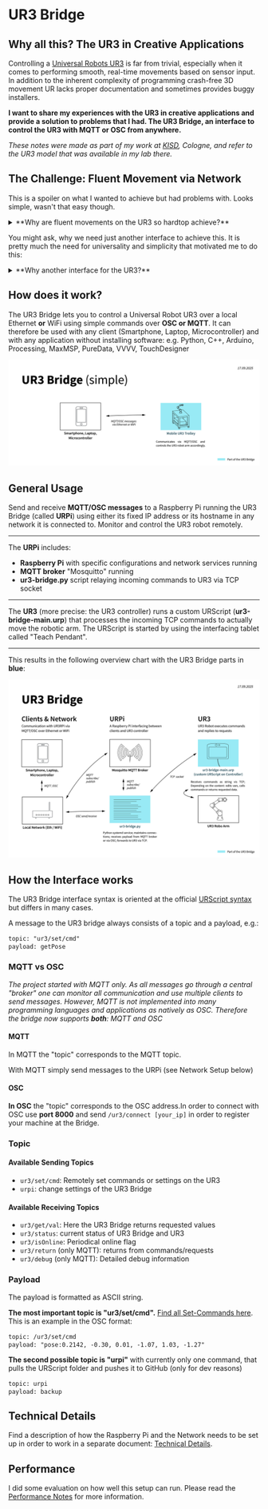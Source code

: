

# UR3 Bridge

## Why all this? The UR3 in Creative Applications

Controlling a [Universal Robots UR3](https://www.universal-robots.com/de/produkte/ur3e/) is far from trivial, especially when it comes to performing smooth, real-time movements based on sensor input. In addition to the inherent complexity of programming crash-free 3D movement UR lacks proper documentation and sometimes provides buggy installers. 

**I want to share my experiences with the UR3 in creative applications and provide a solution to problems that I had. The UR3 Bridge, an interface to control the UR3 with MQTT or OSC from anywhere.**

*These notes were made as part of my work at [KISD](http://kisd.de/), Cologne, and refer to the UR3 model that was available in my lab there.*

## The Challenge: Fluent Movement via Network

This is a spoiler on what I wanted to achieve but had problems with. Looks simple, wasn't that easy though.

<details>

<summary>**Why are fluent movements on the UR3 so hardtop achieve?**</summary>

In most industry-standard applications for robots of this type, the start and end points of movements and their timing are known. Depending on the application, commands such as movej or movel are used, which allow the arm to be moved with parameters such as _time, acceleration, maximum speeds, and interpolating blends between points_. The principle is always the same: start at A, accelerate according to the parameters, slow down, and stop at point B. However, if the robot is supposed to follow a hand gesture or move along vector paths in a smooth, uninterrupted motion, it becomes more tricky: sending many individual points would cause it to stop at each one. We need to use the servoj to acheive this and send new points at a rate sufficient to not hear or see the "frames". 

I will add some more details on my experiments (which network hardware, which framerate etc) later.

</details>

You might ask, why we need just another interface to achieve this. It is pretty much the need for universality and simplicity that motivated me to do this:

<details>
<summary>**Why another interface for the UR3?**</summary>

UR offers a [bunch of possibilities to interface with the UR3](https://www.universal-robots.com/articles/ur/interface-communication/overview-of-client-interfaces/). I looked through this list, but they all had drawbacks in terms of compatibility and universality. E.g. "RTDE" required installations on the client side – some having issues about the installation which haven't been solved for years at the time. On top connecting to UR controller by default only works with Ethernet and fix IP addresses. Having e.g. microcontrollers in a WiFi network to control the robot would be tricky in this setup. So I wondered why there wasn't a easy-to-use universal interface that could be used to remotely control the robot from any programming language and any device via network. That's why I build a OSC/MQTT bridge to control the robot from within e.g. python, MaxMSP, Processing or others on any device in a network (Ethernet/WiFi) set up by an additional intermediate Raspberry Pi. This worked very well for my use cases and can hopefully be rebuild by following the instructions in the repository.

</details>

## How does it work?

The UR3 Bridge lets you to control a Universal Robot UR3 over a local Ethernet **or** WiFi using simple commands over **OSC or MQTT**. It can therefore be used with any client (Smartphone, Laptop, Microcontroller) and with any application without installing software:  e.g. Python, C++, Arduino, Processing, MaxMSP, PureData, VVVV, TouchDesigner

![240327-Overview](img/ur3-bridge-simple.jpg)

## General Usage

Send and receive **MQTT/OSC messages** to a Raspberry Pi running the UR3 Bridge (called **URPi**) using either its fixed IP address or its hostname in any network it is connected to. Monitor and control the UR3 robot remotely.

---

The **URPi** includes:

- **Raspberry Pi** with specific configurations and network services running
- **MQTT broker** "Mosquitto" running 
- **ur3-bridge.py** script relaying incoming commands to UR3 via TCP socket

---

The **UR3** (more precise: the UR3 controller) runs a custom URScript (**ur3-bridge-main.urp**) that processes the incoming TCP commands to actually move the robotic arm. The URScript is started by using the interfacing tablet called "Teach Pendant".

---

This results in the following overview chart with the UR3 Bridge parts in **blue**:

![240327-Overview](img/ur3-bridge-overview.jpg)

## How the Interface works

The UR3 Bridge interface syntax is oriented at the official [URScript syntax](https://www.universal-robots.com/developer/urscript/) but differs in many cases.

A message to the UR3 bridge always consists of a topic and a payload, e.g.:

```
topic: "ur3/set/cmd"
payload: getPose
```

### MQTT vs OSC

*The project started with MQTT only. As all messages go through a central "broker" one can  monitor all communication and use multiple clients to send messages. However, MQTT is not implemented into many programming languages and applications as natively as OSC. Therefore the bridge now supports **both**: MQTT and OSC*

#### MQTT

In MQTT the "topic" corresponds to the MQTT topic.

With MQTT simply send messages to the URPi (see Network Setup below)

#### OSC

**In OSC** the "topic" corresponds to the OSC address.In order to connect with OSC use **port 8000** and send `/ur3/connect [your_ip]` in order to register your machine at the Bridge.

### Topic

#### Available Sending Topics

- `ur3/set/cmd`: Remotely set commands or settings on the UR3 
- `urpi`: change settings of the UR3 Bridge

#### Available Receiving Topics

- `ur3/get/val`: Here the UR3 Bridge returns requested values
- `ur3/status`: current status of UR3 Bridge and UR3
- `ur3/isOnline`: Periodical online flag
- `ur3/return` (only MQTT): returns from commands/requests
- `ur3/debug` (only MQTT): Detailed debug information

### Payload

The payload is formatted as ASCII string. 

**The most important topic is "ur3/set/cmd".** [Find all Set-Commands here](/set-commands.md).
This is an example in the OSC format:

````
topic: /ur3/set/cmd 
payload: "pose:0.2142, -0.30, 0.01, -1.07, 1.03, -1.27"
````

**The second possible topic is "urpi"** with currently only one command, that pulls the URScript folder and pushes it to GitHub (only for dev reasons)

````
topic: urpi
payload: backup
````

## Technical Details

Find a description of how the Raspberry Pi and the Network needs to be set up in order to work in a separate document: [Technical Details](/technical-details.md).

## Performance

I did some evaluation on how well this setup can run. Please read the [Performance Notes](/performance-notes.md) for more information.
